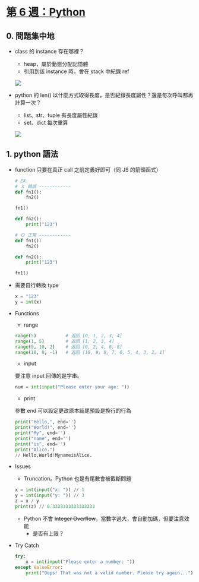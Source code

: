 ##### <!-- ref 放置區 -->

[第 6 週：python]: https://youtu.be/5Jppcxc1Qzc

# [第 6 週：Python]

## 0. 問題集中地

- class 的 instance 存在哪裡？

  - heap，屬於動態分配記憶體
  - 引用到該 instance 時，會在 stack 中紀錄 ref

  ![](https://i.imgur.com/xf7RtEW.png)

- python 的 len() 以什麼方式取得長度，是否紀錄長度屬性？還是每次呼叫都再計算一次？

  - list、str、tuple 有長度屬性紀錄
  - set、dict 每次重算

  ![](https://i.imgur.com/KVkA73X.png)

## 1. python 語法

- function 只要在真正 call 之前定義好即可（同 JS 的箭頭函式）

  ```python
  # EX.
  # Ｘ 錯誤 ------------
  def fn1():
      fn2()

  fn1()

  def fn2():
      print("123")

  # Ｏ 正常 ------------
  def fn1():
      fn2()

  def fn2():
      print("123")

  fn1()
  ```

- 需要自行轉換 type

  ```python
  x = "123"
  y = int(x)
  ```

- Functions

  - range

  ```python
  range(5)           # 返回 [0, 1, 2, 3, 4]
  range(1, 5)        # 返回 [1, 2, 3, 4]
  range(0, 10, 2)    # 返回 [0, 2, 4, 6, 8]
  range(10, 0, -1)   # 返回 [10, 9, 8, 7, 6, 5, 4, 3, 2, 1]
  ```

  - input

  要注意 input 回傳的是字串。

  ```python
  num = int(input("Please enter your age: "))
  ```

  - print

  參數 end 可以設定更改原本結尾預設是換行的行為

  ```python
  print("Hello,", end='')
  print("World!", end='')
  print("My", end='')
  print("name", end='')
  print("is", end='')
  print("Alice.")
  // Hello,World!MynameisAlice.
  ```

- Issues

  - Truncation。Python 也是有尾數會被截斷問題

  ```python
  x = int(input("x: ")) // 1
  y = int(input("y: ")) // 3
  z = x / y
  print(z) // 0.3333333333333333
  ```

  - Python 不會 ~~Integer Overflow~~，當數字過大，會自動加碼，但要注意效能
    - 是否有上限？

- Try Catch

  ```python
  try:
      x = int(input("Please enter a number: "))
  except ValueError:
      print("Oops! That was not a valid number. Please try again...")
  ```
